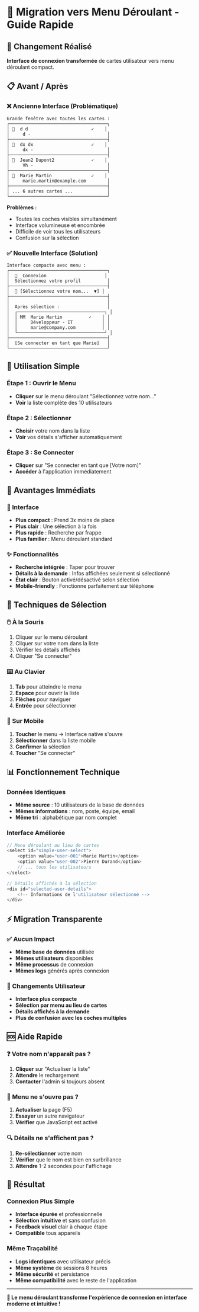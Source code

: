 # 🔄 Migration vers Menu Déroulant - Guide Rapide

## 🎯 Changement Réalisé

**Interface de connexion transformée** de cartes utilisateur vers menu déroulant compact.

## 📋 Avant / Après

### ❌ Ancienne Interface (Problématique)
```
Grande fenêtre avec toutes les cartes :
┌─────────────────────────────────────┐
│ 👤  d d                        ✓    │
│     d -                             │
├─────────────────────────────────────┤  
│ 👤  dx dx                      ✓    │
│     dx -                            │
├─────────────────────────────────────┤
│ 👤  Jean2 Dupont2              ✓    │
│     Vh -                            │
├─────────────────────────────────────┤
│ 👤  Marie Martin               ✓    │
│     marie.martin@example.com        │
├─────────────────────────────────────┤
│ ... 6 autres cartes ...             │
└─────────────────────────────────────┘
```
**Problèmes :**
- Toutes les coches visibles simultanément
- Interface volumineuse et encombrée
- Difficile de voir tous les utilisateurs
- Confusion sur la sélection

### ✅ Nouvelle Interface (Solution)
```
Interface compacte avec menu :
┌─────────────────────────────────────┐
│  🔑  Connexion                      │
│  Sélectionnez votre profil          │  
├─────────────────────────────────────┤
│  👤 [Sélectionnez votre nom...  ▼] │
├─────────────────────────────────────┤
│                                     │
│  Après sélection :                  │
│  ┌─────────────────────────────────┐ │
│  │ MM  Marie Martin          ✓    │ │
│  │     Développeur - IT           │ │
│  │     marie@company.com          │ │  
│  └─────────────────────────────────┘ │
├─────────────────────────────────────┤
│  [Se connecter en tant que Marie]   │
└─────────────────────────────────────┘
```

## 🚀 Utilisation Simple

### Étape 1 : Ouvrir le Menu
- **Cliquer** sur le menu déroulant "Sélectionnez votre nom..."
- **Voir** la liste complète des 10 utilisateurs

### Étape 2 : Sélectionner
- **Choisir** votre nom dans la liste
- **Voir** vos détails s'afficher automatiquement

### Étape 3 : Se Connecter  
- **Cliquer** sur "Se connecter en tant que [Votre nom]"
- **Accéder** à l'application immédiatement

## 🎯 Avantages Immédiats

### 📱 Interface
- **Plus compact** : Prend 3x moins de place
- **Plus clair** : Une sélection à la fois
- **Plus rapide** : Recherche par frappe
- **Plus familier** : Menu déroulant standard

### ✨ Fonctionnalités
- **Recherche intégrée** : Taper pour trouver
- **Détails à la demande** : Infos affichées seulement si sélectionné
- **État clair** : Bouton activé/désactivé selon sélection
- **Mobile-friendly** : Fonctionne parfaitement sur téléphone

## 🔧 Techniques de Sélection

### 🖱️ À la Souris
1. Cliquer sur le menu déroulant
2. Cliquer sur votre nom dans la liste
3. Vérifier les détails affichés
4. Cliquer "Se connecter"

### ⌨️ Au Clavier
1. **Tab** pour atteindre le menu
2. **Espace** pour ouvrir la liste
3. **Flèches** pour naviguer
4. **Entrée** pour sélectionner

### 📱 Sur Mobile
1. **Toucher** le menu → Interface native s'ouvre
2. **Sélectionner** dans la liste mobile
3. **Confirmer** la sélection
4. **Toucher** "Se connecter"

## 📊 Fonctionnement Technique

### Données Identiques
- **Même source** : 10 utilisateurs de la base de données
- **Mêmes informations** : nom, poste, équipe, email
- **Même tri** : alphabétique par nom complet

### Interface Améliorée
```javascript
// Menu déroulant au lieu de cartes
<select id="simple-user-select">
    <option value="user-001">Marie Martin</option>
    <option value="user-002">Pierre Durand</option>
    // ... tous les utilisateurs
</select>

// Détails affichés à la sélection
<div id="selected-user-details">
    <!-- Informations de l'utilisateur sélectionné -->
</div>
```

## ⚡ Migration Transparente

### ✅ Aucun Impact
- **Même base de données** utilisée
- **Mêmes utilisateurs** disponibles  
- **Même processus** de connexion
- **Mêmes logs** générés après connexion

### 🔄 Changements Utilisateur
- **Interface plus compacte**
- **Sélection par menu au lieu de cartes**
- **Détails affichés à la demande**
- **Plus de confusion avec les coches multiples**

## 🆘 Aide Rapide

### ❓ Votre nom n'apparaît pas ?
1. **Cliquer** sur "Actualiser la liste"
2. **Attendre** le rechargement
3. **Contacter** l'admin si toujours absent

### 🤔 Menu ne s'ouvre pas ?
1. **Actualiser** la page (F5)
2. **Essayer** un autre navigateur
3. **Vérifier** que JavaScript est activé

### 🔍 Détails ne s'affichent pas ?
1. **Re-sélectionner** votre nom
2. **Vérifier** que le nom est bien en surbrillance
3. **Attendre** 1-2 secondes pour l'affichage

## 🎉 Résultat

### Connexion Plus Simple
- **Interface épurée** et professionnelle
- **Sélection intuitive** et sans confusion
- **Feedback visuel** clair à chaque étape
- **Compatible** tous appareils

### Même Traçabilité
- **Logs identiques** avec utilisateur précis
- **Même système** de sessions 8 heures
- **Même sécurité** et persistance
- **Même compatibilité** avec le reste de l'application

---

**🎯 Le menu déroulant transforme l'expérience de connexion en interface moderne et intuitive !**